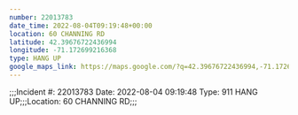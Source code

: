 ```yaml
---
number: 22013783
date_time: 2022-08-04T09:19:48+00:00
location: 60 CHANNING RD
latitude: 42.39676722436994
longitude: -71.172699216368
type: HANG UP
google_maps_link: https://maps.google.com/?q=42.39676722436994,-71.172699216368
---
```


;;;Incident #: 22013783  Date: 2022-08-04 09:19:48   Type: 911 HANG UP;;;Location: 60 CHANNING RD;;;
